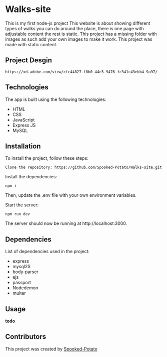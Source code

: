 # Walks-site

This is my first node-js project
This website is about showing different types of walks you can do around the place, there is one page with adjustable content the rest is static.
This project has a missing folder with images as such add your own images to make it work.
This project was made with static content.

## Project Desgin

    https://xd.adobe.com/view/cfc44827-f8b0-44e3-9476-fc341c43ebb4-9a97/

## Technologies

The app is built using the following technologies:

- HTML
- CSS
- JavaScript
- Express JS
- MySQL

## Installation

To install the project, follow these steps:

    Clone the repository: https://github.com/Spooked-Potato/Walks-site.git

Install the dependencies:

    npm i

Then, update the .env file with your own environment variables.

Start the server:

    npm run dev

The server should now be running at http://localhost:3000.

## Dependencies

List of dependencies used in the project:

- express
- mysql2S
- body-parser
- ejs
- passport
- Nodedemon
- multer

## Usage

**todo**

<!-- Instructions on how to use the project go here. Include examples of how to use the API, how to run tests, etc.
Contributing

Guidelines on how to contribute to the project go here.
License

The license for the project goes here. -->

## Contributors

This project was created by [Spooked-Potato](https://github.com/Spooked-Potato)
